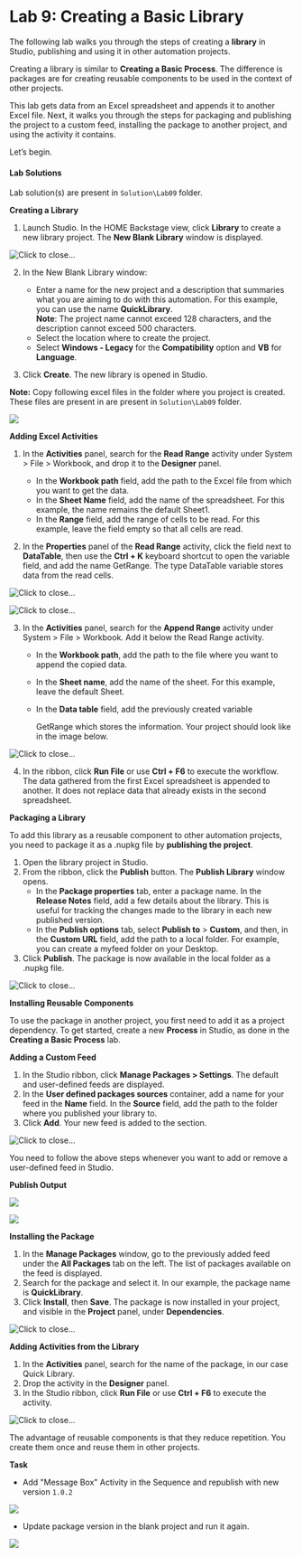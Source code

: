 Lab 9: Creating a Basic Library
===============================

The following lab walks you through the steps of creating a
**library** in
Studio, publishing and using it in other automation projects.

Creating a library is similar to **Creating a Basic Process**.
The difference is packages are for creating reusable components to be
used in the context of other projects.

This lab gets data from an Excel spreadsheet and appends it to
another Excel file. Next, it walks you through the steps for packaging
and publishing the project to a custom feed, installing the package to
another project, and using the activity it contains.

Let’s begin.

#### Lab Solutions
Lab solution(s) are present in `Solution\Lab09` folder.




**Creating a Library**

1.  Launch Studio. In the HOME Backstage view, click **Library** to
    create a new library project. The **New Blank Library** window is
    displayed.

![](./images/cb0f22e-new_blank_library.png "Click to close...")

2.  In the New Blank Library window:
    -   Enter a name for the new project and a description that
        summaries what you are aiming to do with this automation. For
        this example, you can use the name **QuickLibrary**.\
         **Note**: The project name cannot exceed 128 characters, and
        the description cannot exceed 500 characters.
    -   Select the location where to create the project.
    -   Select **Windows - Legacy** for the **Compatibility** option and
        **VB** for **Language**.

3.  Click **Create**. The new library is opened in Studio.

 
**Note:** Copy following excel files in the folder where you project is created. These files are present in are present in `Solution\Lab09` folder.

![](./images/lib8.png)


**Adding Excel Activities**

1.  In the **Activities** panel, search for the **Read Range** activity
    under System \> File \> Workbook, and drop it to the **Designer**
    panel.
    -   In the **Workbook path** field, add the path to the Excel file
        from which you want to get the data.
    -   In the **Sheet Name** field, add the name of the spreadsheet.
        For this example, the name remains the default Sheet1.
    -   In the **Range** field, add the range of cells to be read. For
        this example, leave the field empty so that all cells are read.

2.  In the **Properties** panel of the **Read Range** activity, click
    the field next to **DataTable**, then use the **Ctrl + K** keyboard
    shortcut to open the variable field, and add the name
    GetRange. The type
    DataTable variable stores data from the read cells.

![](./images/3870bc8-read_range_properties.png "Click to close...")

![](./images/8caec88-getrange_variable.png "Click to close...")

3.  In the **Activities** panel, search for the **Append Range**
    activity under System \> File \> Workbook. Add it below the Read
    Range activity.
    -   In the **Workbook path**, add the path to the file where you
        want to append the copied data.
    -   In the **Sheet name**, add the name of the sheet. For this
        example, leave the default Sheet.
    -   In the **Data table** field, add the previously created variable
    
        GetRange which stores the information. Your project should look
        like in the image below.

![](./images/c1ef983-library.png "Click to close...")

4.  In the ribbon, click **Run File** or use **Ctrl + F6** to execute
    the workflow. The data gathered from the first Excel spreadsheet is
    appended to another. It does not replace data that already exists in
    the second spreadsheet.

 

**Packaging a Library**

To add this library as a reusable component to other automation
projects, you need to package it as a
.nupkg file by **publishing the project**.

1.  Open the library project in Studio.
2.  From the ribbon, click the **Publish** button. The **Publish Library** window opens.
    -   In the **Package properties** tab, enter a package name. In the
        **Release Notes** field, add a few details about the library.
        This is useful for tracking the changes made to the library in
        each new published version.
    -   In the **Publish options** tab, select **Publish to** \>
        **Custom**, and then, in the **Custom URL** field, add the path
        to a local folder. For example, you can create a
        myfeed folder on your Desktop.
3.  Click **Publish**. The package is now available in the local folder
    as a .nupkg file.

![](./images/dedf271-publish_library.png "Click to close...")

 

**Installing Reusable Components**

To use the package in another project, you first need to add it as a
project dependency. To get started, create a new **Process** in Studio,
as done in the **Creating a Basic Process** lab.


**Adding a Custom Feed**

1.  In the Studio ribbon, click **Manage Packages \> Settings**. The
    default and user-defined feeds are displayed.
2.  In the **User defined packages sources** container, add a name for
    your feed in the **Name** field. In the **Source** field, add the
    path to the folder where you published your library to.
3.  Click **Add**. Your new feed is added to the section.

![](./images/7e0fe56-myfeed.png "Click to close...")

You need to follow the above steps whenever you want to add or remove a
user-defined feed in Studio.

**Publish Output**

![](./images/lib3.png)

![](./images/lib5.png)



**Installing the Package**

1.  In the **Manage Packages** window, go to the previously added feed
    under the **All Packages** tab on the left. The list of packages
    available on the feed is displayed.
2.  Search for the package and select it. In our example, the package
    name is **QuickLibrary**.
3.  Click **Install**, then **Save**. The package is now installed in
    your project, and visible in the **Project** panel, under
    **Dependencies**.

![](./images/a323cd3-myfeed_install.png "Click to close...")

**Adding Activities from the Library**

1.  In the **Activities** panel, search for the name of the package, in
    our case
    Quick Library.
2.  Drop the activity in the **Designer** panel.
3.  In the Studio ribbon, click **Run File** or use **Ctrl + F6** to
    execute the activity.

![](./images/9f4cb9a-activities_quick.png "Click to close...")


The advantage of reusable components is that they reduce repetition. You create them once and reuse them in other projects.


**Task**
- Add "Message Box" Activity in the Sequence and republish with new version `1.0.2`

![](./images/lib6.png)

- Update package version in the blank project and run it again.

![](./images/lib7.png)
